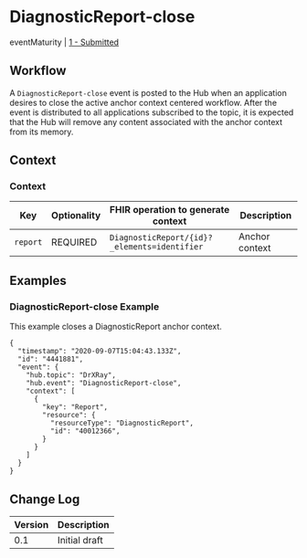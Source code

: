 # DiagnosticReport-close
eventMaturity | [1 - Submitted](../../specification/STU3/#event-maturity-model)

## Workflow
A `DiagnosticReport-close` event is posted to the Hub when an application desires to close the active anchor context centered workflow.  After the event is distributed to all applications subscribed to the topic, it is expected that the Hub will remove any content associated with the anchor context from its memory.

## Context

### Context
Key | Optionality | FHIR operation to generate context | Description
---- | ---- | ---- | ----
`report` | REQUIRED | `DiagnosticReport/{id}?_elements=identifier` | Anchor context

## Examples

### DiagnosticReport-close Example
This example closes a DiagnosticReport anchor context.

```
{
  "timestamp": "2020-09-07T15:04:43.133Z",
  "id": "4441881",
  "event": {
    "hub.topic": "DrXRay",
    "hub.event": "DiagnosticReport-close",
    "context": [
      {
        "key": "Report",
        "resource": {
          "resourceType": "DiagnosticReport",
          "id": "40012366",
        }
      }
    ]
  }
}
```

## Change Log
Version | Description
---- | ----
0.1 | Initial draft
